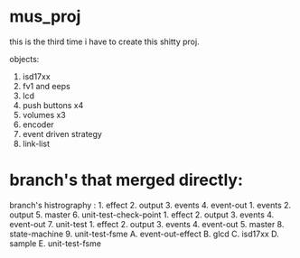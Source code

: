 # mus_proj

this is the third time i have to create this shitty proj.

objects:
  1. isd17xx
  2. fv1 and eeps
  3. lcd
  4. push buttons x4
  5. volumes x3
  6. encoder
  7. event driven strategy
  8. link-list

branch's that merged directly:
=======
branch's histrography :
    1. effect
    2. output
    3. events
    4. event-out
        1. events
        2. output
    5. master
    6. unit-test-check-point
        1. effect
        2. output
        3. events
        4. event-out
    7. unit-test
        1. effect
        2. output
        3. events
        4. event-out
        5. master
    8. state-machine
    9. unit-test-fsme
    A. event-out-effect
    B. glcd
    C. isd17xx
    D. sample
    E. unit-test-fsme


